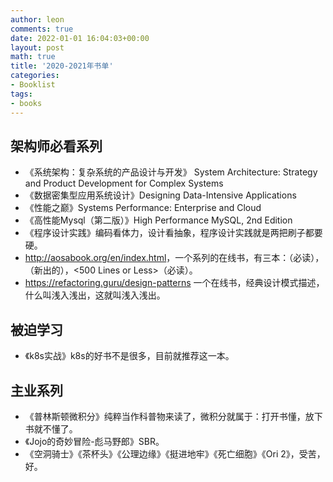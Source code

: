 ```yaml
---
author: leon
comments: true
date: 2022-01-01 16:04:03+00:00
layout: post
math: true
title: '2020-2021年书单'
categories:
- Booklist
tags:
- books
---
```


## 架构师必看系列

- 《系统架构：复杂系统的产品设计与开发》 System Architecture: Strategy and Product Development for Complex Systems
- 《数据密集型应⽤系统设计》Designing Data-Intensive Applications
- 《性能之巅》Systems Performance: Enterprise and Cloud
- 《高性能Mysql（第二版）》High Performance MySQL, 2nd Edition
- 《程序设计实践》编码看体力，设计看抽象，程序设计实践就是两把刷子都要硬。
- <http://aosabook.org/en/index.html>，一个系列的在线书，有三本：<The Architecture of Open Source Applications>（必读），<The Performance of Open Source Applications>（新出的），<500 Lines or Less>（必读）。
- <https://refactoring.guru/design-patterns> 一个在线书，经典设计模式描述，什么叫浅入浅出，这就叫浅入浅出。

## 被迫学习
- 《k8s实战》k8s的好书不是很多，目前就推荐这一本。

## 主业系列
- 《普林斯顿微积分》纯粹当作科普物来读了，微积分就属于：打开书懂，放下书就不懂了。
- 《Jojo的奇妙冒险-彪马野郎》SBR。
- 《空洞骑士》《茶杯头》《公理边缘》《挺进地牢》《死亡细胞》《Ori 2》，受苦，好。
